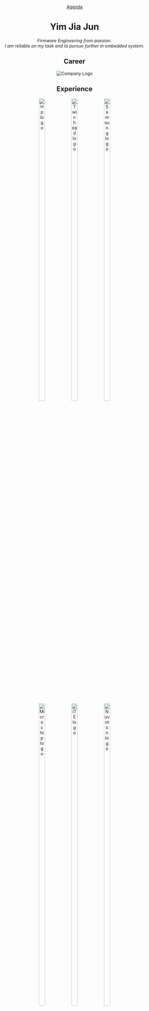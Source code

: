 <div align="center">
  <a href="https://yimjiajun.github.io/yimjiajun/">Agenda</a>
  <br>
  <h1> Yim Jia Jun </h1>
    <p><em>Firmware Engineering from passion.<br>I am reliable on my task and to pursue further in embedded system.</em></p>
  <h2> Career </h2>
  <img src="https://upload.wikimedia.org/wikipedia/en/thumb/5/57/American_Megatrends_(logo).svg/440px-American_Megatrends_(logo).svg.png" alt="Company Logo" style="width=100% height=50%">
  <h2> Experience </h2>
  <img src="https://logolook.net/wp-content/uploads/2021/08/HP-Logo-2048x1152.png" alt="Hp logo" width="20%" height="50%">
  <img src="https://serwislaptopow-ken.pl/wp-content/uploads/2019/01/12-1127x300-1024x273.png" alt="Twinhead logo" width="20%" height="50%">
  <img src="https://th.bing.com/th/id/R.249bdf90ed25ef2b97a6aa5c23d994a9?rik=QAjvvpnUKsoDLg&riu=http%3a%2f%2fpngimg.com%2fuploads%2fsamsung_logo%2fsamsung_logo_PNG9.png&ehk=%2fW9ePMTHHsVS0slRmdPhqpc4DLRJHQ8cGkkewyys0lE%3d&risl=&pid=ImgRaw&r=0" alt="Samsung logo" width="20%" height="50%">
  <br>
  <img src="https://logonoid.com/images/microchip-logo.png" alt="Microchip logo" width="20%" height="50%">
  <img src="https://upload.wikimedia.org/wikipedia/commons/thumb/7/7b/ITE_Tech_logo_20140131.svg/1200px-ITE_Tech_logo_20140131.svg.png" alt="iTE logo" width="20%" height="50%">
  <img src="https://upload.wikimedia.org/wikipedia/commons/thumb/4/4c/Nuvoton_Technology_logo.svg/2560px-Nuvoton_Technology_logo.svg.png" alt="Nuvoton logo" width="20%" height="50%">
  <br>
  <h3> Processor </h2>
  <img src="https://upload.wikimedia.org/wikipedia/commons/thumb/f/f0/KL_Intel_P8051.jpg/800px-KL_Intel_P8051.jpg" alt="MCS-51 logo" width="20%" height="50%">
  <img src="https://www.arm.com/blogs/blueprint/wp-content/uploads/2022/11/Cortex-M-logo.png" alt="ARM cortex-m logo" width="20%" height="50%">
  <img src="https://www.andestech.com/Andes_RISC-V_CON_2021_TW/image/RISC-V%20CON%20logo.png" alt="RISV-V andes logo" width="20%" height="50%">
  <h3> RTOS </h3>
  <img src="https://www.freertos.org/fr-content-src/uploads/2021/03/FreeRTOS-logo-v1-5000px-wide-1-scaled-e1614723466251.jpg" alt="FreeRTOS logo" width="20%" height="50%">
  <img src="https://www.microcontrollertips.com/wp-content/uploads/2018/09/Fig-2-Zephyr-Logo.png" alt="zephyr RTOS logo" width="20%" height="50%">
  <h2> Expertise </h2>
  <div style="overflow: auto">
    <div style="float: left; width: 50%;">
      <img src="https://github-readme-stats.vercel.app/api/top-langs/?username=yimjiajun&langs_count=5&layout=compact&hide=css,javascript,html&theme=transparent" frameborder="0" scrolling="no" height="150">
    </div>
    <div style="float: right; width: 50%;">
      <img src="https://github-readme-stats.vercel.app/api?username=yimjiajun&show_icons=true&theme=transparent" alt="JiaJun Yim's GitHub stats" height="150">
    </div>
  </div>
  <h2> Favorite </h2>
  <a href="https://github.com/yimjiajun/neovim">
    <img align="center" src="https://github-readme-stats.vercel.app/api/pin/?username=yimjiajun&repo=neovim&theme=transparent"  height="150"/>
  </a>
  <h2> Education </h2>
      <img src="https://upload.wikimedia.org/wikipedia/en/0/00/FuJenCathU.png" alt="Fu Jen Catholic University logo" width="20%" height="50%">
      <img src="https://upload.wikimedia.org/wikipedia/commons/thumb/5/5f/Taipei_Tech_Logo-cmyk.jpg/1200px-Taipei_Tech_Logo-cmyk.jpg" alt="NTUT logo" width="20%" height="50%">
</div>
